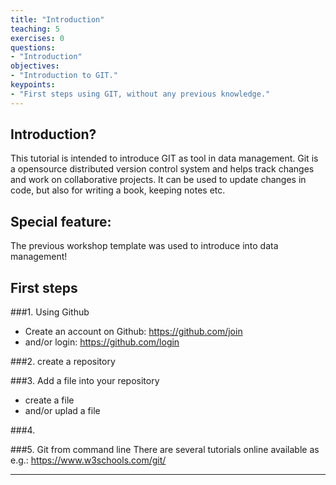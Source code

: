 ```yaml
---
title: "Introduction"
teaching: 5
exercises: 0
questions:
- "Introduction"
objectives:
- "Introduction to GIT."
keypoints:
- "First steps using GIT, without any previous knowledge."
---
```


## Introduction?

This tutorial is intended to introduce GIT as tool in data management. Git is a opensource distributed version control system and helps track changes and work on collaborative projects. It can be used to update changes in code, but also for writing a book, keeping notes etc.

## Special feature: 
The previous workshop template was used to introduce into data management!

## First steps

###1. Using Github
- Create an account on Github: https://github.com/join
- and/or login: https://github.com/login

###2. create a repository

###3. Add a file into your repository
- create a file
- and/or uplad a file

###4.

###5. Git from command line
There are several tutorials online available as e.g.: https://www.w3schools.com/git/

---
